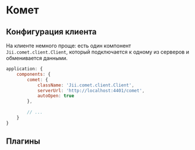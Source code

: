 Комет
=======

## Конфигурация клиента

На клиенте немного проще: есть один компонент `Jii.comet.client.Client`, который подключается к одному из серверов и
обменивается данными.

```js
application: {
    components: {
        comet: {
            className: 'Jii.comet.client.Client',
            serverUrl: 'http://localhost:4401/comet',
            autoOpen: true
        },
        
        // ...
    }
}
```

## Плагины

